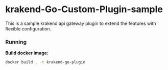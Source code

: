 # krakend-Go-Custom-Plugin-sample

This is a sample krakend api gateway plugin to extend the features with flexible configuration.

### Running

**Build docker image:**
```sh
docker build . -t krakend-go-plugin
```